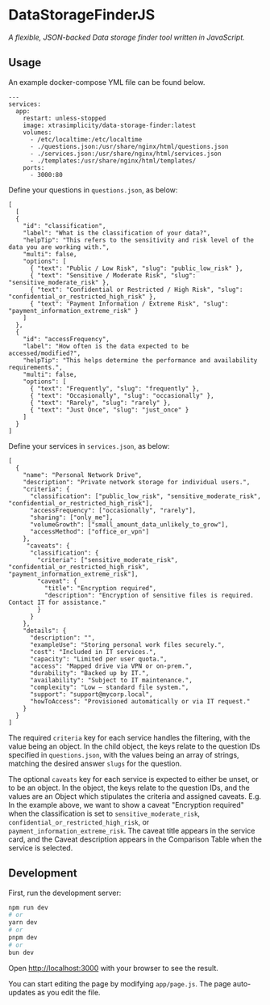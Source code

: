 # DataStorageFinderJS
_A flexible, JSON-backed Data storage finder tool written in JavaScript._

## Usage
An example docker-compose YML file can be found below.
```
---
services:
  app:
    restart: unless-stopped
    image: xtrasimplicity/data-storage-finder:latest
    volumes:
      - /etc/localtime:/etc/localtime
      - ./questions.json:/usr/share/nginx/html/questions.json
      - ./services.json:/usr/share/nginx/html/services.json
      - ./templates:/usr/share/nginx/html/templates/
    ports:
      - 3000:80
```

Define your questions in `questions.json`, as below:
```
[
  [
  {
    "id": "classification",
    "label": "What is the classification of your data?",
    "helpTip": "This refers to the sensitivity and risk level of the data you are working with.",
    "multi": false,
    "options": [
      { "text": "Public / Low Risk", "slug": "public_low_risk" },
      { "text": "Sensitive / Moderate Risk", "slug": "sensitive_moderate_risk" },
      { "text": "Confidential or Restricted / High Risk", "slug": "confidential_or_restricted_high_risk" },
      { "text": "Payment Information / Extreme Risk", "slug": "payment_information_extreme_risk" }
    ]
  },
  {
    "id": "accessFrequency",
    "label": "How often is the data expected to be accessed/modified?",
    "helpTip": "This helps determine the performance and availability requirements.",
    "multi": false,
    "options": [
      { "text": "Frequently", "slug": "frequently" },
      { "text": "Occasionally", "slug": "occasionally" },
      { "text": "Rarely", "slug": "rarely" },
      { "text": "Just Once", "slug": "just_once" }
    ]
  }
]
```

Define your services in `services.json`, as below:
```
[
  {
    "name": "Personal Network Drive",
    "description": "Private network storage for individual users.",
    "criteria": {
      "classification": ["public_low_risk", "sensitive_moderate_risk", "confidential_or_restricted_high_risk"],
      "accessFrequency": ["occasionally", "rarely"],
      "sharing": ["only_me"],
      "volumeGrowth": ["small_amount_data_unlikely_to_grow"],
      "accessMethod": ["office_or_vpn"]
    },
     "caveats": {
      "classification": {
        "criteria": ["sensitive_moderate_risk", "confidential_or_restricted_high_risk", "payment_information_extreme_risk"],
        "caveat": {
          "title": "Encryption required",
          "description": "Encryption of sensitive files is required. Contact IT for assistance."
        }
      }
    },
    "details": {
      "description": "",
      "exampleUse": "Storing personal work files securely.",
      "cost": "Included in IT services.",
      "capacity": "Limited per user quota.",
      "access": "Mapped drive via VPN or on-prem.",
      "durability": "Backed up by IT.",
      "availability": "Subject to IT maintenance.",
      "complexity": "Low – standard file system.",
      "support": "support@mycorp.local",
      "howToAccess": "Provisioned automatically or via IT request."
    }
  }
]
```

The required `criteria` key for each service handles the filtering, with the value being an object. In the child object, the keys relate to the question IDs specified in `questions.json`, with the values being an array of strings, matching the desired answer `slugs` for the question.

The optional `caveats` key for each service is expected to either be unset, or to be an object. In the object, the keys relate to the question IDs, and the values are an Object which stipulates the criteria and assigned caveats.
E.g. In the example above, we want to show a caveat "Encryption required" when the classification is set to `sensitive_moderate_risk`, `confidential_or_restricted_high_risk`, or `payment_information_extreme_risk`. The caveat title appears in the service card, and the Caveat description appears in the Comparison Table when the service is selected.

## Development
First, run the development server:

```bash
npm run dev
# or
yarn dev
# or
pnpm dev
# or
bun dev
```

Open [http://localhost:3000](http://localhost:3000) with your browser to see the result.

You can start editing the page by modifying `app/page.js`. The page auto-updates as you edit the file.